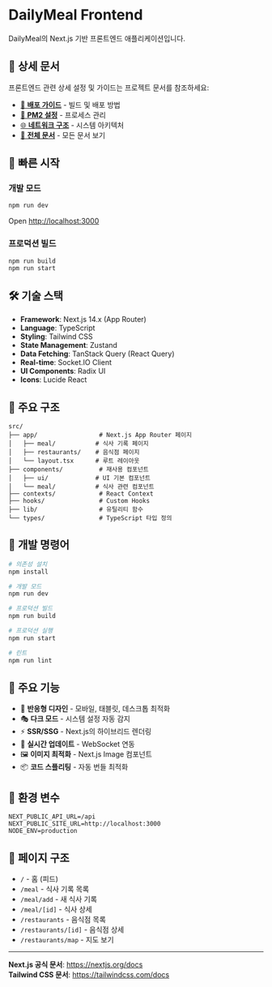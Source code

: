 # DailyMeal Frontend

DailyMeal의 Next.js 기반 프론트엔드 애플리케이션입니다.

## 📖 상세 문서

프론트엔드 관련 상세 설정 및 가이드는 프로젝트 문서를 참조하세요:

- [📘 **배포 가이드**](../docs/BUILD_DEPLOY_GUIDE.md) - 빌드 및 배포 방법
- [🔧 **PM2 설정**](../docs/ECOSYSTEM_CONFIG_GUIDE.md) - 프로세스 관리
- [🌐 **네트워크 구조**](../docs/NETWORK_ARCHITECTURE.md) - 시스템 아키텍처
- [📖 **전체 문서**](../docs/README.md) - 모든 문서 보기

## 🚀 빠른 시작

### 개발 모드
```bash
npm run dev
```
Open [http://localhost:3000](http://localhost:3000)

### 프로덕션 빌드
```bash
npm run build
npm run start
```

## 🛠️ 기술 스택

- **Framework**: Next.js 14.x (App Router)
- **Language**: TypeScript
- **Styling**: Tailwind CSS
- **State Management**: Zustand
- **Data Fetching**: TanStack Query (React Query)
- **Real-time**: Socket.IO Client
- **UI Components**: Radix UI
- **Icons**: Lucide React

## 📂 주요 구조

```
src/
├── app/                 # Next.js App Router 페이지
│   ├── meal/           # 식사 기록 페이지
│   ├── restaurants/    # 음식점 페이지
│   └── layout.tsx      # 루트 레이아웃
├── components/          # 재사용 컴포넌트
│   ├── ui/             # UI 기본 컴포넌트
│   └── meal/           # 식사 관련 컴포넌트
├── contexts/            # React Context
├── hooks/               # Custom Hooks
├── lib/                 # 유틸리티 함수
└── types/               # TypeScript 타입 정의
```

## 🔧 개발 명령어

```bash
# 의존성 설치
npm install

# 개발 모드
npm run dev

# 프로덕션 빌드
npm run build

# 프로덕션 실행
npm run start

# 린트
npm run lint
```

## 🎨 주요 기능

- 📱 **반응형 디자인** - 모바일, 태블릿, 데스크톱 최적화
- 🎭 **다크 모드** - 시스템 설정 자동 감지
- ⚡ **SSR/SSG** - Next.js의 하이브리드 렌더링
- 🔄 **실시간 업데이트** - WebSocket 연동
- 🖼️ **이미지 최적화** - Next.js Image 컴포넌트
- 📦 **코드 스플리팅** - 자동 번들 최적화

## 📝 환경 변수

```env
NEXT_PUBLIC_API_URL=/api
NEXT_PUBLIC_SITE_URL=http://localhost:3000
NODE_ENV=production
```

## 🎯 페이지 구조

- `/` - 홈 (피드)
- `/meal` - 식사 기록 목록
- `/meal/add` - 새 식사 기록
- `/meal/[id]` - 식사 상세
- `/restaurants` - 음식점 목록
- `/restaurants/[id]` - 음식점 상세
- `/restaurants/map` - 지도 보기

---

**Next.js 공식 문서**: https://nextjs.org/docs  
**Tailwind CSS 문서**: https://tailwindcss.com/docs
